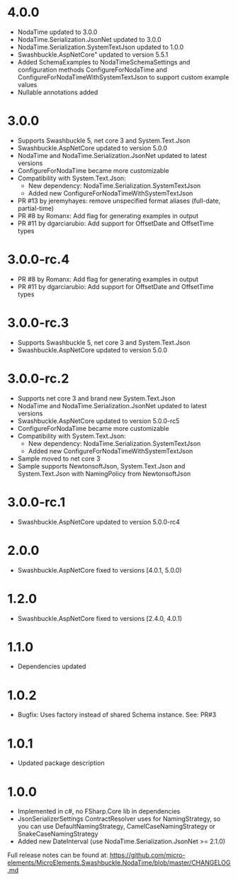 # 4.0.0
- NodaTime updated to 3.0.0
- NodaTime.Serialization.JsonNet updated to 3.0.0
- NodaTime.Serialization.SystemTextJson updated to 1.0.0
- Swashbuckle.AspNetCore" updated to version 5.5.1
- Added SchemaExamples to NodaTimeSchemaSettings and configuration methods ConfigureForNodaTime and ConfigureForNodaTimeWithSystemTextJson to support custom example values
- Nullable annotations added

# 3.0.0
- Supports Swashbuckle 5, net core 3 and System.Text.Json
- Swashbuckle.AspNetCore updated to version 5.0.0
- NodaTime and NodaTime.Serialization.JsonNet updated to latest versions
- ConfigureForNodaTime became more customizable
- Compatibility with System.Text.Json:
  - New dependency: NodaTime.Serialization.SystemTextJson
  - Added new ConfigureForNodaTimeWithSystemTextJson
- PR #13 by jeremyhayes: remove unspecified format aliases (full-date, partial-time)
- PR #8 by Romanx: Add flag for generating examples in output
- PR #11 by dgarciarubio: Add support for OffsetDate and OffsetTime types

# 3.0.0-rc.4
- PR #8 by Romanx: Add flag for generating examples in output
- PR #11 by dgarciarubio: Add support for OffsetDate and OffsetTime types

# 3.0.0-rc.3
- Supports Swashbuckle 5, net core 3 and System.Text.Json
- Swashbuckle.AspNetCore updated to version 5.0.0

# 3.0.0-rc.2
- Supports net core 3 and brand new System.Text.Json
- NodaTime and NodaTime.Serialization.JsonNet updated to latest versions
- Swashbuckle.AspNetCore updated to version 5.0.0-rc5
- ConfigureForNodaTime became more customizable
- Compatibility with System.Text.Json:
  - New dependency: NodaTime.Serialization.SystemTextJson
  - Added new ConfigureForNodaTimeWithSystemTextJson
- Sample moved to net core 3
- Sample supports NewtonsoftJson, System.Text.Json and System.Text.Json with NamingPolicy from NewtonsoftJson

# 3.0.0-rc.1
- Swashbuckle.AspNetCore updated to version 5.0.0-rc4

# 2.0.0
- Swashbuckle.AspNetCore fixed to versions [4.0.1, 5.0.0)

# 1.2.0
- Swashbuckle.AspNetCore fixed to versions [2.4.0, 4.0.1)

# 1.1.0
- Dependencies updated

# 1.0.2
- Bugfix: Uses factory instead of shared Schema instance. See: PR#3

# 1.0.1
- Updated package description

# 1.0.0
- Implemented in c#, no FSharp.Core lib in dependencies
- JsonSerializerSettings ContractResolver uses for NamingStrategy, so you can use DefaultNamingStrategy, CamelCaseNamingStrategy or SnakeCaseNamingStrategy
- Added new DateInterval (use NodaTime.Serialization.JsonNet >= 2.1.0)

Full release notes can be found at: https://github.com/micro-elements/MicroElements.Swashbuckle.NodaTime/blob/master/CHANGELOG.md
